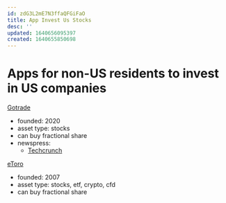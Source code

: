```yaml
---
id: zdG3L2mE7N3ffaQFGiFaO
title: App Invest Us Stocks
desc: ''
updated: 1640656095397
created: 1640655850698
---
```

# Apps for non-US residents to invest in US companies

[Gotrade](https://www.heygotrade.com/)
- founded: 2020
- asset type: stocks
- can buy fractional share
- newspress: 
    - [Techcrunch](https://techcrunch.com/2021/06/24/gotrade-gets-7m-led-by-localglobe-to-let-investors-around-the-world-buy-fractional-shares-of-u-s-stocks/)

[eToro](https://www.etoro.com/)
- founded: 2007
- asset type: stocks, etf, crypto, cfd
- can buy fractional share